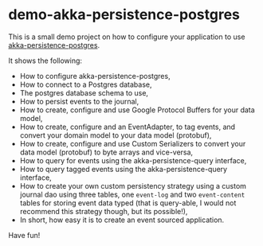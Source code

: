 # demo-akka-persistence-postgres
This is a small demo project on how to configure your application to use [akka-persistence-postgres](https://github.com/SwissBorg/akka-persistence-postgres).

It shows the following:
  - How to configure akka-persistence-postgres,
  - How to connect to a Postgres database,
  - The postgres database schema to use,
  - How to persist events to the journal,
  - How to create, configure and use Google Protocol Buffers for your data model,
  - How to create, configure and an EventAdapter, to tag events, and convert your domain model to your data model (protobuf),
  - How to create, configure and use Custom Serializers to convert your data model (protobuf) to byte arrays and vice-versa,
  - How to query for events using the akka-persistence-query interface,
  - How to query tagged events using the akka-persistence-query interface,
  - How to create your own custom persistency strategy using a custom journal dao using three tables, one `event-log` and two `event-content` tables for storing event data typed (that is query-able, I would not recommend this strategy though, but its possible!),
  - In short, how easy it is to create an event sourced application.
  
Have fun!
